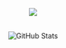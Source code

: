 

<p align="center">
  <a href="https://skillicons.dev">
    <img src="https://skillicons.dev/icons?i=python,vscode,cpp,c,js,typescript,css,html" />
  </a>
</p>

<div align="center">
  <br>
  <img src="https://github-readme-stats-jade-theta.vercel.app/api?username=Cavoq&show_icons=true&theme=dark" alt="GitHub Stats">
</div>


<!---
Dav3o/Dav3o is a ✨ special ✨ repository because its `README.md` (this file) appears on your GitHub profile.
You can click the Preview link to take a look at your changes.
--->
